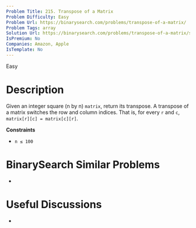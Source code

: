 ```yaml
---
Problem Title: 215. Transpose of a Matrix
Problem Difficulty: Easy
Problem Url: https://binarysearch.com/problems/transpose-of-a-matrix/
Problem Tags: array
Solution Url: https://binarysearch.com/problems/transpose-of-a-matrix/solutions/
IsPremium: No
Companies: Amazon, Apple
IsTemplate: No
---
```


<span style="color: ;">Easy</span>

# Description

Given an integer square (n by n) `matrix`, return its transpose. A transpose of a matrix switches the row and column indices. That is, for every `r` and `c`, `matrix[r][c] = matrix[c][r]`.

**Constraints**

- `n ≤ 100`

# BinarySearch Similar Problems

- []()

# Useful Discussions

- []()
